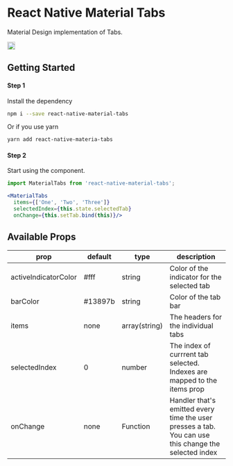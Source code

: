 # React Native Material Tabs

Material Design implementation of Tabs.

<a href="https://www.npmjs.com/package/react-native-material-tabsr"><img src="https://badge.fury.io/js/react-native-material-tabs.svg" alt="" height="18"></a>

## Getting Started
#### Step 1
Install the dependency

```bash
npm i --save react-native-material-tabs
```

Or if you use yarn

```bash
yarn add react-native-materia-tabs
```
#### Step 2
Start using the component.

```jsx
import MaterialTabs from 'react-native-material-tabs';

<MaterialTabs
  items={['One', 'Two', 'Three']}
  selectedIndex={this.state.selectedTab}
  onChange={this.setTab.bind(this)}/>
```


## Available Props
| prop | default | type | description |
| ---- | ---- | ----| ---- |
| activeIndicatorColor | #fff | string | Color of the indicator for the selected tab |
| barColor | #13897b | string | Color of the tab bar |
| items | none | array(string) | The headers for the individual tabs |
| selectedIndex | 0 | number | The index of currrent tab selected. Indexes are mapped to the items prop |
| onChange | none | Function | Handler that's emitted every time the user presses a tab. You can use this change the selected index  | 
